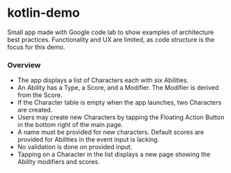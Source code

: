# kotlin-demo

Small app made with Google code lab to show examples of architecture best practices.
Functionality and UX are limited, as code structure is the focus for this demo.

### Overview
- The app displays a list of Characters each with six Abilities.
- An Ability has a Type, a Score, and a Modifier. The Modifier is derived from the Score.
- If the Character table is empty when the app launches, two Characters are created.
- Users may create new Characters by tapping the Floating Action Button in the bottom right of the main page.
- A name must be provided for new characters. Default scores are provided for Abilities in the event input is lacking.
- No validation is done on provided input.
- Tapping on a Character in the list displays a new page showing the Ability modifiers and scores.
